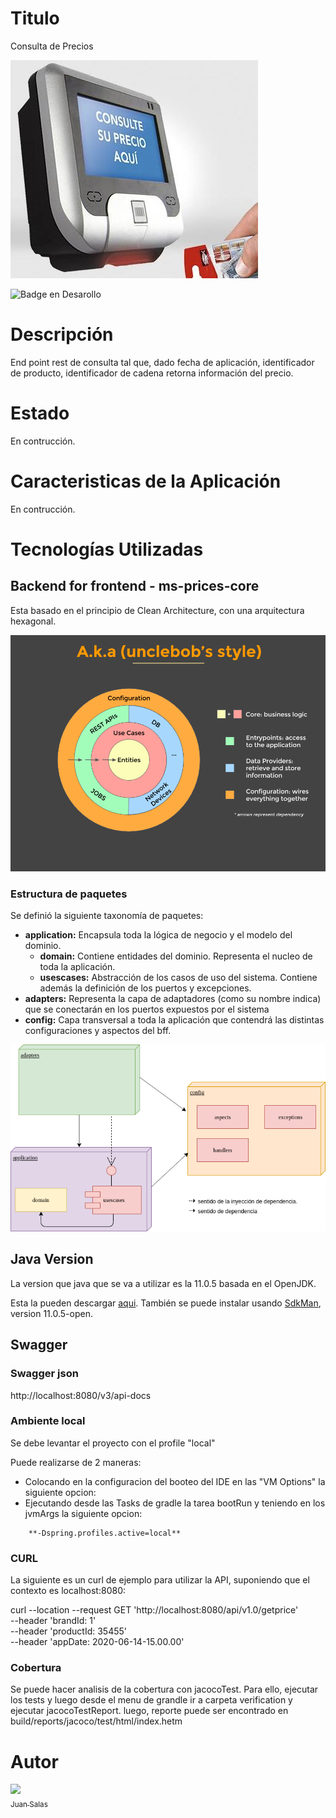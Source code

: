 # Titulo
Consulta de Precios

![alt text](docs/front_page.jpg)

![Badge en Desarollo](https://img.shields.io/badge/STATUS-EN%20DESAROLLO-green)

# Descripción
End point rest de consulta tal que, dado fecha de aplicación, identificador de producto, identificador de cadena
retorna información del precio.

# Estado
En contrucción.

# Caracteristicas de la Aplicación
En contrucción.

# Tecnologías Utilizadas

## Backend for frontend - ms-prices-core
Esta basado en el principio de Clean Architecture, con una arquitectura hexagonal.

![alt text](docs/clean.png)

### Estructura de paquetes

Se definió la siguiente taxonomía de paquetes:

   * **application:** Encapsula toda la lógica de negocio y el modelo del dominio.
        * **domain:** Contiene entidades del dominio. Representa el nucleo de toda la aplicación.
        * **usescases:** Abstracción de los casos de uso del sistema. Contiene además la definición de los puertos y excepciones.
   * **adapters:** Representa la capa de adaptadores (como su nombre indica) que se conectarán en los puertos expuestos por el sistema
   * **config:** Capa transversal a toda la aplicación que contendrá las distintas configuraciones y aspectos del bff.
        
![alt text](docs/packages.png)


## Java Version
La version que java que se va a utilizar es la 11.0.5 basada en el OpenJDK.

Esta la pueden descargar [aqui](https://github.com/AdoptOpenJDK/openjdk11-upstream-binaries/releases/tag/jdk-11.0.5%2B10).
También se puede instalar usando [SdkMan](https://sdkman.io/), version 11.0.5-open.

## Swagger
### Swagger json
http://localhost:8080/v3/api-docs

### Ambiente local
Se debe levantar el proyecto con el profile "local"

Puede realizarse de 2 maneras: 

* Colocando en la configuracion del booteo del IDE en las "VM Options" la siguiente opcion:
* Ejecutando desde las Tasks de gradle la tarea bootRun y teniendo en los jvmArgs la siguiente opcion: 
```
    **-Dspring.profiles.active=local**
```

### CURL
La siguiente es un curl de ejemplo para utilizar la API, suponiendo que el contexto es localhost:8080:

curl --location --request GET 'http://localhost:8080/api/v1.0/getprice' \
--header 'brandId: 1' \
--header 'productId: 35455' \
--header 'appDate: 2020-06-14-15.00.00'

### Cobertura
Se puede hacer analisis de la cobertura con jacocoTest. Para ello, ejecutar los tests y luego desde el menu de grandle ir a carpeta verification y ejecutar jacocoTestReport.
luego, reporte puede ser encontrado en build/reports/jacoco/test/html/index.hetm
# Autor
[<img src="https://avatars.githubusercontent.com/u/37299779?s=400&u=e40bfe01a10c844ef8348b57774ffdb872a7d15a&v=4" width=115><br><sub>Juan Salas</sub>](https://github.com/jsalas87)